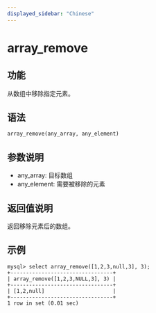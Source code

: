 ```yaml
---
displayed_sidebar: "Chinese"
---
```


# array_remove

## 功能

从数组中移除指定元素。

## 语法

```Haskell
array_remove(any_array, any_element)
```

## 参数说明

* any_array: 目标数组
* any_element: 需要被移除的元素

## 返回值说明

返回移除元素后的数组。

## 示例

```plain text
mysql> select array_remove([1,2,3,null,3], 3);
+---------------------------------+
| array_remove([1,2,3,NULL,3], 3) |
+---------------------------------+
| [1,2,null]                      |
+---------------------------------+
1 row in set (0.01 sec)
```
